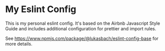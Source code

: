 # My Eslint Config

This is my personal eslint config. It's based on the Airbnb Javascript Style Guide and includes additional
configuration for prettier and import rules. 

See https://www.npmjs.com/package/@lukasbach/eslint-config-base for more details.
